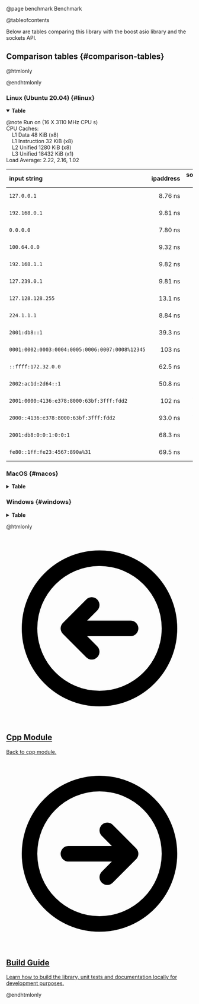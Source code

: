 @page benchmark Benchmark

@tableofcontents

Below are tables comparing this library with the boost asio library and the sockets API.

## Comparison tables {#comparison-tables}

@htmlonly

<style type="text/css">
  .details_class > summary:first-of-type {
    list-style: inside disclosure-closed;
  }
  .details_class[open] > summary:first-of-type {
    list-style: inside disclosure-open;
  }
  .details_class > summary::before {
    content: none;
  }
  .details_class[open] > summary::before {
    content: none;
  }
</style>

@endhtmlonly

### Linux (Ubuntu 20.04) {#linux}

<details class="details_class" open>
<summary><b> Table </b></summary>

@note
Run on (16 X 3110 MHz CPU s) <br>
CPU Caches: <br>
&nbsp;&nbsp;&nbsp;&nbsp;L1 Data 48 KiB (x8) <br>
&nbsp;&nbsp;&nbsp;&nbsp;L1 Instruction 32 KiB (x8) <br>
&nbsp;&nbsp;&nbsp;&nbsp;L2 Unified 1280 KiB (x8) <br>
&nbsp;&nbsp;&nbsp;&nbsp;L3 Unified 18432 KiB (x1) <br>
Load Average: 2.22, 2.16, 1.02

| input string                                    | ipaddress | socket API | boost asio |
|:----------------------------------------------- | ---------:| ----------:| ----------:|
| `127.0.0.1`                                     |   8.76 ns |    11.8 ns |    14.2 ns |
| `192.168.0.1`                                   |   9.81 ns |    13.4 ns |    16.5 ns |
| `0.0.0.0`                                       |   7.80 ns |    9.84 ns |    12.8 ns |
| `100.64.0.0`                                    |   9.32 ns |    13.1 ns |    15.2 ns |
| `192.168.1.1`                                   |   9.82 ns |    13.8 ns |    16.2 ns |
| `127.239.0.1`                                   |   9.81 ns |    13.5 ns |    16.0 ns |
| `127.128.128.255`                               |   13.1 ns |    18.2 ns |    26.4 ns |
| `224.1.1.1`                                     |   8.84 ns |    11.6 ns |    14.2 ns |
| `2001:db8::1`                                   |   39.3 ns |    20.6 ns |    27.0 ns |
| `0001:0002:0003:0004:0005:0006:0007:0008%12345` |    103 ns |    -       |    60.4 ns |
| `::ffff:172.32.0.0`                             |   62.5 ns |    29.8 ns |    38.5 ns |
| `2002:ac1d:2d64::1`                             |   50.8 ns |    28.3 ns |    36.4 ns |
| `2001:0000:4136:e378:8000:63bf:3fff:fdd2`       |    102 ns |    43.5 ns |    53.9 ns |
| `2000::4136:e378:8000:63bf:3fff:fdd2`           |   93.0 ns |    45.7 ns |    55.0 ns |
| `2001:db8:0:0:1:0:0:1`                          |   68.3 ns |    22.0 ns |    29.4 ns |
| `fe80::1ff:fe23:4567:890a%31`                   |   69.5 ns |    -       |    1115 ns |

</details>

### MacOS {#macos}

<details class="details_class">
<summary><b> Table </b></summary>

@note
Run on (8 X 2000 MHz CPU s) <br>
CPU Caches: <br>
&nbsp;&nbsp;&nbsp;&nbsp;L1 Data 48 KiB <br>
&nbsp;&nbsp;&nbsp;&nbsp;L1 Instruction 32 KiB <br>
&nbsp;&nbsp;&nbsp;&nbsp;L2 Unified 512 KiB (x4) <br>
&nbsp;&nbsp;&nbsp;&nbsp;L3 Unified 6144 KiB <br>
Load Average: 2.70, 4.59, 7.36

| input string                                    | ipaddress | socket API | boost asio |
|:----------------------------------------------- | ---------:| ----------:| ----------:|
| `127.0.0.1`                                     |   11.7 ns |    38.4 ns |    44.4 ns |
| `192.168.0.1`                                   |   13.9 ns |    45.3 ns |    50.6 ns |
| `0.0.0.0`                                       |   10.0 ns |    30.8 ns |    35.9 ns |
| `100.64.0.0`                                    |   12.6 ns |    40.9 ns |    45.7 ns |
| `192.168.1.1`                                   |   13.7 ns |    47.1 ns |    48.9 ns |
| `127.239.0.1`                                   |   13.4 ns |    43.7 ns |    50.0 ns |
| `127.128.128.255`                               |   18.0 ns |    56.4 ns |    61.5 ns |
| `224.1.1.1`                                     |   11.5 ns |    38.8 ns |    43.6 ns |
| `2001:db8::1`                                   |   55.4 ns |    69.0 ns |    77.4 ns |
| `0001:0002:0003:0004:0005:0006:0007:0008%12345` |    200 ns |     250 ns |     241 ns |
| `::ffff:172.32.0.0`                             |   91.2 ns |     107 ns |     125 ns |
| `2002:ac1d:2d64::1`                             |   77.6 ns |     101 ns |     111 ns |
| `2001:0000:4136:e378:8000:63bf:3fff:fdd2`       |    174 ns |     229 ns |     227 ns |
| `2000::4136:e378:8000:63bf:3fff:fdd2`           |    158 ns |     184 ns |     192 ns |
| `2001:db8:0:0:1:0:0:1`                          |    115 ns |     121 ns |     131 ns |
| `fe80::1ff:fe23:4567:890a%31`                   |    118 ns |   40403 ns |   41033 ns |

</details>

### Windows {#windows}

<details class="details_class">
<summary><b> Table </b></summary>

@note
Run on (16 X 3110 MHz CPU s) <br>
CPU Caches: <br>
&nbsp;&nbsp;&nbsp;&nbsp;L1 Data 48 KiB (x8) <br>
&nbsp;&nbsp;&nbsp;&nbsp;L1 Instruction 32 KiB (x8) <br>
&nbsp;&nbsp;&nbsp;&nbsp;L2 Unified 1280 KiB (x8) <br>
&nbsp;&nbsp;&nbsp;&nbsp;L3 Unified 18432 KiB (x1)

| input string                                    | ipaddress | socket API | boost asio |
|:----------------------------------------------- | ---------:| ----------:| ----------:|
| `127.0.0.1`                                     |   8.57 ns |    29.7 ns |     214 ns |
| `192.168.0.1`                                   |   9.89 ns |    33.9 ns |     217 ns |
| `0.0.0.0`                                       |   8.00 ns |    28.9 ns |     207 ns |
| `100.64.0.0`                                    |   9.57 ns |    32.2 ns |     217 ns |
| `192.168.1.1`                                   |   10.2 ns |    32.3 ns |     221 ns |
| `127.239.0.1`                                   |   10.2 ns |    33.6 ns |     221 ns |
| `127.128.128.255`                               |   14.6 ns |    38.9 ns |     229 ns |
| `224.1.1.1`                                     |   9.02 ns |    26.9 ns |     215 ns |
| `2001:db8::1`                                   |   38.3 ns |    94.1 ns |     271 ns |
| `0001:0002:0003:0004:0005:0006:0007:0008%12345` |    105 ns |    -       |     436 ns |
| `::ffff:172.32.0.0`                             |   61.6 ns |    144 ns  |     313 ns |
| `2002:ac1d:2d64::1`                             |   51.0 ns |    137 ns  |     314 ns |
| `2001:0000:4136:e378:8000:63bf:3fff:fdd2`       |    104 ns |    275 ns  |     448 ns |
| `2000::4136:e378:8000:63bf:3fff:fdd2`           |   93.6 ns |    249 ns  |     421 ns |
| `2001:db8:0:0:1:0:0:1`                          |   66.6 ns |    192 ns  |     350 ns |
| `fe80::1ff:fe23:4567:890a%31`                   |   69.6 ns |    -       |     367 ns |

</details>

@htmlonly

<div class="cards">

<div class="card">
  <a href="module.html">
  <div class="card_container">
    <svg viewBox="0 0 24 24" fill="none" xmlns="http://www.w3.org/2000/svg"><g id="SVGRepo_bgCarrier" stroke-width="0"></g><g id="SVGRepo_tracerCarrier" stroke-linecap="round" stroke-linejoin="round"></g><g id="SVGRepo_iconCarrier"> <g id="Arrow / Arrow_Circle_Left"> <path id="Vector" d="M11 9L8 12M8 12L11 15M8 12H16M21 12C21 7.02944 16.9706 3 12 3C7.02944 3 3 7.02944 3 12C3 16.9706 7.02944 21 12 21C16.9706 21 21 16.9706 21 12Z" stroke="#000000" stroke-width="2" stroke-linecap="round" stroke-linejoin="round"></path> </g> </g></svg>
    <h2>Cpp Module</h2>
    <p>Back to cpp module.</p>
  </div>
  </a>
</div>

<div class="card">
  <a href="build.html">
  <div class="card_container">
    <svg viewBox="0 0 24 24" fill="none" xmlns="http://www.w3.org/2000/svg"><g id="SVGRepo_bgCarrier" stroke-width="0"></g><g id="SVGRepo_tracerCarrier" stroke-linecap="round" stroke-linejoin="round"></g><g id="SVGRepo_iconCarrier"> <g id="Arrow / Arrow_Circle_Right"> <path id="Vector" d="M13 15L16 12M16 12L13 9M16 12H8M21 12C21 7.02944 16.9706 3 12 3C7.02944 3 3 7.02944 3 12C3 16.9706 7.02944 21 12 21C16.9706 21 21 16.9706 21 12Z" stroke="#000000" stroke-width="2" stroke-linecap="round" stroke-linejoin="round"></path> </g> </g></svg>
    <h2>Build Guide</h2>
    <p>Learn how to build the library, unit tests and documentation locally for development purposes.</p>
  </div>
  </a>
</div>

</div>

@endhtmlonly
